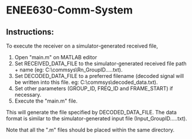 # ENEE630-Comm-System

## Instructions:
  To execute the receiver on a simulator-generated received file, 
  1. Open "main.m" on MATLAB editor
  2. Set RECEIVED_DATA_FILE to the simulator-generated received file path + name (eg: C:\commsys\Rn_GroupID.....txt).
  3. Set DECODED_DATA_FILE to a preferred filename (decoded signal will be written into this file. eg: C:\commsys\decoded_data.txt).
  4. Set other parameters (GROUP_ID, FREQ_ID and FRAME_START) if necessary.
  5. Execute the "main.m" file. 
  
  This will generate the file specified by DECODED_DATA_FILE. 
  The data format is similar to the simulator-generated input file (Input_GroupID.....txt).
  
  Note that all the ".m" files should be placed within the same directory.

